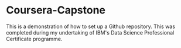 # Coursera-Capstone
This is a demonstration of how to set up a Github repository. This was completed during my undertaking of IBM's Data Science Professional Certificate programme.
